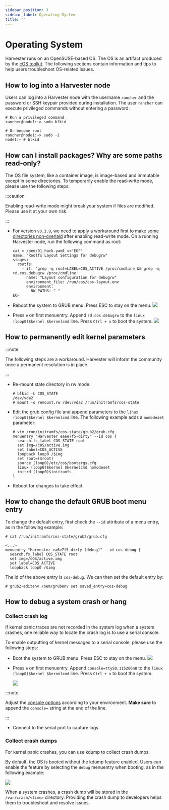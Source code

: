 ```yaml
---
sidebar_position: 3
sidebar_label: Operating System
title: ""
---
```


# Operating System

Harvester runs on an OpenSUSE-based OS. The OS is an artifact produced by the [cOS toolkit](https://github.com/rancher-sandbox/cOS-toolkit). The following sections contain information and tips to help users troubleshoot OS-related issues.

## How to log into a Harvester node

Users can log into a Harvester node with the username `rancher` and the password or SSH keypair provided during installation.
The user `rancher` can execute privileged commands without entering a password:

```
# Run a privileged command
rancher@node1:~> sudo blkid

# Or become root
rancher@node1:~> sudo -i
node1:~ # blkid
```
## How can I install packages? Why are some paths read-only?

The OS file system, like a container image, is image-based and immutable except in some directories. To temporarily enable the read-write mode, please use the following steps:

:::caution

Enabling read-write mode might break your system if files are modified. Please use it at your own risk.

:::

- For version `v0.3.0`, we need to apply a workaround first to [make some directories non-overlaid](https://github.com/harvester/harvester/issues/1388) after enabling read-write mode. On a running Harvester node, run the following command as root:

    ```
    cat > /oem/91_hack.yaml <<'EOF'
    name: "Rootfs Layout Settings for debugrw"
    stages:
      rootfs:
        - if: 'grep -q root=LABEL=COS_ACTIVE /proc/cmdline && grep -q rd.cos.debugrw /proc/cmdline'
          name: "Layout configuration for debugrw"
          environment_file: /run/cos/cos-layout.env
          environment:
            RW_PATHS: " "
    EOF
    ```

- Reboot the system to GRUB menu. Press ESC to stay on the menu.
    ![](/img/v1.0/troubleshooting/os-stop-on-first-menuentry.png)

- Press `e` on first menuentry. Append `rd.cos.debugrw` to the `linux (loop0)$kernel $kernelcmd` line. Press `Ctrl + x` to boot the system.
    ![](/img/v1.0/troubleshooting/os-edit-first-menuentry-add-debugrw.png)

## How to permanently edit kernel parameters

:::note

The following steps are a workaround. Harvester will inform the community once a permanent resolution is in place.

:::

- Re-mount state directory in rw mode:
    ```
    # blkid -L COS_STATE
    /dev/vda2
    # mount -o remount,rw /dev/vda2 /run/initramfs/cos-state
    ```
- Edit the grub config file and append parameters to the `linux (loop0)$kernel $kernelcmd` line. The following example adds a `nomodeset` parameter:
    ```
    # vim /run/initramfs/cos-state/grub2/grub.cfg
    menuentry "Harvester ea6e7f5-dirty" --id cos {
      search.fs_label COS_STATE root
      set img=/cOS/active.img
      set label=COS_ACTIVE
      loopback loop0 /$img
      set root=($root)
      source (loop0)/etc/cos/bootargs.cfg
      linux (loop0)$kernel $kernelcmd nomodeset
      initrd (loop0)$initramfs
    }
    ```
- Reboot for changes to take effect.
## How to change the default GRUB boot menu entry

To change the default entry, first check the `--id` attribute of a menu entry, as in the following example:

```
# cat /run/initramfs/cos-state/grub2/grub.cfg

<...>
menuentry "Harvester ea6e7f5-dirty (debug)" --id cos-debug {
  search.fs_label COS_STATE root
  set img=/cOS/active.img
  set label=COS_ACTIVE
  loopback loop0 /$img
```

The id of the above entry is `cos-debug`. We can then set the default entry by:

```
# grub2-editenv /oem/grubenv set saved_entry=cos-debug
```
## How to debug a system crash or hang

### Collect crash log

If kernel panic traces are not recorded in the system log when a system crashes, one reliable way to locate the crash log is to use a serial console.

To enable outputting of kernel messages to a serial console, please use the following steps:

- Boot the system to GRUB menu. Press ESC to stay on the menu.
    ![](/img/v1.0/troubleshooting/os-stop-on-first-menuentry.png)
- Press `e` on first menuentry. Append `console=ttyS0,115200n8` to the `linux (loop0)$kernel $kernelcmd` line. Press `Ctrl + x` to boot the system.

    ![](/img/v1.0/troubleshooting/os-edit-first-menuentry-add-console.png)

:::note

Adjust the [console options](https://www.kernel.org/doc/html/latest/admin-guide/serial-console.html) according to your environment. **Make sure** to append the `console=` string at the end of the line.

:::

- Connect to the serial port to capture logs.
### Collect crash dumps
For kernel panic crashes, you can use kdump to collect crash dumps.

By default, the OS is booted without the kdump feature enabled. Users can enable the feature by selecting the `debug` menuentry when booting, as in the following example:

![](/img/v1.0/troubleshooting/os-enable-kdump.png)

When a system crashes, a crash dump will be stored in the `/var/crash/<time>` directory. Providing the crash dump to developers helps them to troubleshoot and resolve issues.
